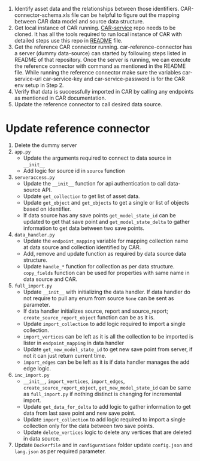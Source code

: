 1. Identify asset data and the relationships between those identifiers.  CAR-connector-schema.xls file can be helpful to figure out the mapping between CAR data model and source data structure.
2. Get local instance of CAR running. [CAR-service](https://github.ibm.com/CAR/UDA-Import) repo needs to be cloned. It has all the tools required to run local instance of CAR with detailed steps use this repo in [README](https://github.ibm.com/CAR/UDA-Import/blob/develop/functional-test/readme.md) file.
3. Get the reference CAR connector running. car-reference-connector has a server (dummy data-source) can started by following steps listed in README of that repository. Once the server is running, we can execute the reference connector with command as mentioned in the README file. While running the reference connector make sure the variables car-service-url car-service-key and car-service-password is for the CAR env setup in Step 2.
5. Verify that data is successfully imported in CAR by calling any endpoints as mentioned in CAR documentation.
6. Update the reference connector to call desired data source.



# Update reference connector
1. Delete the dummy server
2. `app.py`
    - Update  the arguments  required to connect to data source in `__init__`
    - Add logic for source id in `source` function
3. `serveraccess.py`
    - Update  the `__init__` function  for api authentication  to call data-source  API.
    - Update `get_collection` to get list of asset  data.
    - Update `get_object` and `get_objects` to get a single  or list of objects based  on identifier.
    - If data source  has any save points `get_model_state_id` can be updated  to get that save point  and `get_model_state_delta` to gather information  to get data between two save points.
4. `data_handler.py`
    - Update the `endpoint_mapping` variable for mapping collection name at data source and collection identified by CAR.
    - Add, remove and update function as required by data source data structure.
    - Update `handle_*` function for collection as per data structure. `copy_fields` function can be used for properties with same name in data source and CAR.
5. `full_import.py`
    - Update `__init__` with initializing the data handler. If data handler do not require to pull any enum from source `None` can be sent as parameter.
    - If data handler initializes source, report and source_report; `create_source_report_object` function can be as it is.
    - Update `import_collection` to add logic required to import a single collection.
    - `import_vertices` can be left as it is all the collection to be imported is lister in `endpoint_mapping` in data handler
    - Update `get_new_model_state_id` to get new save point from server, if not it can just return current time.
    - `import_edges` can be be left as it is if data handler manages the add edge logic.
6. `inc_import.py`
    - `__init__`, `import_vertices`, `import_edges`, `create_source_report_object`, `get_new_model_state_id` can be same as `full_import.py` if nothing distinct is changing for incremental import.
    - Update `get_data_for_delta` to add logic to gather information to get data from last save point and new save point. 
    - Update `import_collection` to add logic required to import a single collection only for the data between two save points.
    - Update `delete_vertices` logic to delete any vertices that are deleted in data source.
7. Update `Dockerfile` and in `configurations` folder update `config.json` and `lang.json` as per required parameter. 

